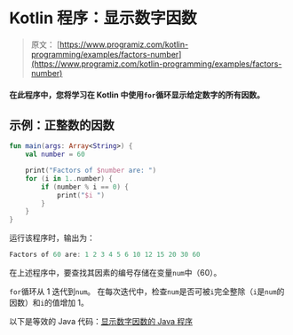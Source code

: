 # Kotlin 程序：显示数字因数

> 原文： [https://www.programiz.com/kotlin-programming/examples/factors-number](https://www.programiz.com/kotlin-programming/examples/factors-number)

#### 在此程序中，您将学习在 Kotlin 中使用`for`循环显示给定数字的所有因数。

## 示例：正整数的因数

```kt
fun main(args: Array<String>) {
    val number = 60

    print("Factors of $number are: ")
    for (i in 1..number) {
        if (number % i == 0) {
            print("$i ")
        }
    }
}
```

运行该程序时，输出为：

```kt
Factors of 60 are: 1 2 3 4 5 6 10 12 15 20 30 60
```

在上述程序中，要查找其因素的编号存储在变量`num`中（60）。

`for`循环从 1 迭代到`num`。 在每次迭代中，检查`num`是否可被`i`完全整除（`i`是`num`的因数）和`i`的值增加 1。

以下是等效的 Java 代码：[显示数字因数的 Java 程序](/java-programming/examples/factors-number "Java Program to Display Factors of a Number")
